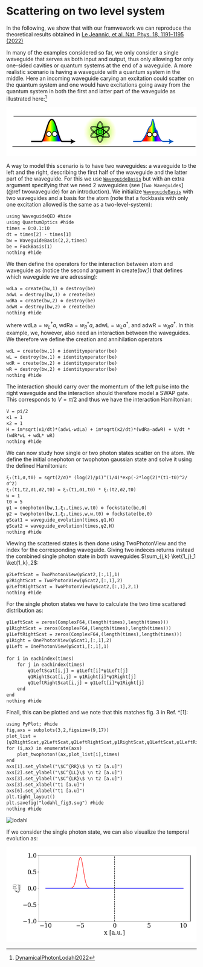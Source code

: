 # Scattering on two level system
In the following, we show that with our framwework we can reproduce the theoretical results obtained in [Le Jeannic, et al. Nat. Phys. 18, 1191–1195 (2022)](https://www.nature.com/articles/s41567-022-01720-x) 


In many of the examples considered so far, we only consider a single waveguide that serves as both input and output, thus only allowing for only one-sided cavities or quantum systems at the end of a waveguide. A more realistic scenario is having a waveguide with a quantum system in the middle. Here an incoming waveguide carying an excitation could scatter on the quantum system and one would have excitations going away from the quantum system in both the first and latter part of the waveguide as illustrated here:[^1]

[^1]: [DynamicalPhotonLodahl2022](@cite)

![`alt text`](./illustrations/two_waveguide_lodahl.png)


A way to model this scenario is to have two waveguides: a waveguide to the left and the right, describing the first half of the waveguide and the latter part of the waveguide. For this we use [`WaveguideBasis`](@ref) but with an extra argument specifying that we need 2 waveguides (see [`Two Waveguides`](@ref twowaveguide) for an introduction). We initialize [`WaveguideBasis`](@ref) with two waveguides and a basis for the atom (note that a fockbasis with only one excitation allowed is the same as a two-level-system):

```@example lodahl
using WaveguideQED #hide
using QuantumOptics #hide
times = 0:0.1:10
dt = times[2] - times[1]
bw = WaveguideBasis(2,2,times)
be = FockBasis(1)
nothing #hide
```

We then define the operators for the interaction between atom and waveguide as (notice the second argument in create(bw,1) that defines which waveguide we are adressing):

```@example lodahl
wdLa = create(bw,1) ⊗ destroy(be)
adwL = destroy(bw,1) ⊗ create(be)
wdRa = create(bw,2) ⊗ destroy(be)
adwR = destroy(bw,2) ⊗ create(be)
nothing #hide
```

where $\mathrm{wdLa} = w_L ^\dagger a$, $\mathrm{wdRa} = w_R ^\dagger a$, $\mathrm{adwL} = w_L  a^\dagger$, and $\mathrm{adwR} = w_R  a^\dagger$. In this example, we, however, also need an interaction between the waveguides. We therefore we define the creation and annihilation operators 

```@example lodahl
wdL = create(bw,1) ⊗ identityoperator(be)
wL = destroy(bw,1) ⊗ identityoperator(be)
wdR = create(bw,2) ⊗ identityoperator(be)
wR = destroy(bw,2) ⊗ identityoperator(be)
nothing #hide
```

The interaction should carry over the momentum of the left pulse into the right waveguide and the interaction should therefore model a SWAP gate. This corresponds to $V = \pi /2$ and thus we have the interaction Hamiltonian:

```@example lodahl
V = pi/2
κ1 = 1
κ2 = 1
H = im*sqrt(κ1/dt)*(adwL-wdLa) + im*sqrt(κ2/dt)*(wdRa-adwR) + V/dt *(wdR*wL + wdL* wR)
nothing #hide
```

We can now study how single or two photon states scatter on the atom. We define the initial onephoton or twophoton gaussian state and solve it using the defined Hamiltonian:


```@example lodahl
ξ₁(t1,σ,t0) = sqrt(2/σ)* (log(2)/pi)^(1/4)*exp(-2*log(2)*(t1-t0)^2/σ^2)
ξ₂(t1,t2,σ1,σ2,t0) = ξ₁(t1,σ1,t0) * ξ₁(t2,σ2,t0) 
w = 1
t0 = 5
ψ1 = onephoton(bw,1,ξ₁,times,w,t0) ⊗ fockstate(be,0)
ψ2 = twophoton(bw,1,ξ₂,times,w,w,t0) ⊗ fockstate(be,0)
ψScat1 = waveguide_evolution(times,ψ1,H)
ψScat2 = waveguide_evolution(times,ψ2,H)
nothing #hide
```

Viewing the scattered states is then done using TwoPhotonView and the index for the corresponding waveguide. Giving two indeces returns instead the combined single photon state in both waveguides $\sum_{j,k} \ket{1_j}_1 \ket{1_k}_2$:

```@example lodahl
ψ2LeftScat = TwoPhotonView(ψScat2,[:,1],1)
ψ2RightScat = TwoPhotonView(ψScat2,[:,1],2)
ψ2LeftRightScat = TwoPhotonView(ψScat2,[:,1],2,1)
nothing #hide
```

For the single photon states we have to calculate the two time scattered distribution as:

```@example lodahl
ψ1LeftScat = zeros(ComplexF64,(length(times),length(times)))
ψ1RightScat = zeros(ComplexF64,(length(times),length(times)))
ψ1LeftRightScat = zeros(ComplexF64,(length(times),length(times)))
ψ1Right = OnePhotonView(ψScat1,[:,1],2)
ψ1Left = OnePhotonView(ψScat1,[:,1],1)

for i in eachindex(times)
    for j in eachindex(times)
        ψ1LeftScat[i,j] = ψ1Left[i]*ψ1Left[j]
        ψ1RightScat[i,j] = ψ1Right[i]*ψ1Right[j]
        ψ1LeftRightScat[i,j] = ψ1Left[i]*ψ1Right[j]
    end
end
nothing #hide
```

Finall, this can be plotted and we note that this matches fig. 3 in Ref. ^[1]:

```@example lodahl
using PyPlot; #hide
fig,axs = subplots(3,2,figsize=(9,17))
plot_list = [ψ2RightScat,ψ2LeftScat,ψ2LeftRightScat,ψ1RightScat,ψ1LeftScat,ψ1LeftRightScat]
for (i,ax) in enumerate(axs)
    plot_twophoton!(ax,plot_list[i],times)
end
axs[1].set_ylabel("\$C^{RR}\$ \n t2 [a.u]")
axs[2].set_ylabel("\$C^{LL}\$ \n t2 [a.u]")
axs[3].set_ylabel("\$C^{LR}\$ \n t2 [a.u]")
axs[3].set_xlabel("t1 [a.u]")
axs[6].set_xlabel("t1 [a.u]")
plt.tight_layout()
plt.savefig("lodahl_fig3.svg") #hide
nothing #hide
```
![lodahl](lodahl_fig3.svg)

If we consider the single photon state, we can also visualize the temporal evolution as:

![alt text](./animations/lodahl_onephoton_gif.gif)


